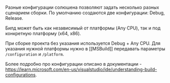 Разные конфигурации солюшена позволяют задать несколько разных сценарием сборки. По умолчанию создаются две конфигурации: Debug, Release.

Билд может быть как независимый от платформы (Any CPU), так и под конкретную платформу (x64, x86).

При сборке проекта без указания используется Debug + Any CPU. Для указания нужной платформы нужно в [[MSBuild]] передавать параметры `/configuration` и `/platform`.

Более подробно про конфигурации описано в документации - https://learn.microsoft.com/en-us/visualstudio/ide/understanding-build-configurations.